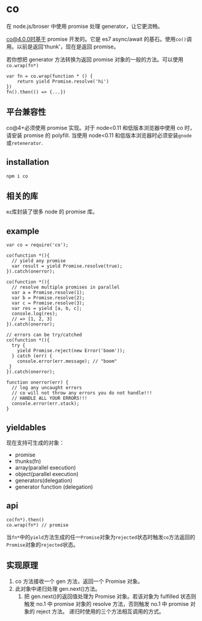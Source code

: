 # co

在 node.js/broser 中使用 promise 处理 generator，让它更流畅。

co@4.0.0时基于 promise 开发的。它是 es7 async/await 的基石。使用`co()`调用。以前是返回'thunk'，现在是返回 promise。

若你想把 generator 方法转换为返回 promise 对象的一般的方法。可以使用`co.wrap(fn*)`

```
var fn = co.wrap(function * () {
    return yield Promise.resolve('hi')
})
fn().then(() => {...})
```

## 平台兼容性

co@4+必须使用 promise 实现。对于 node<0.11 和低版本浏览器中使用 co 时，请安装 promise 的 polyfill.
当使用 node<0.11 和低版本浏览器时必须安装`gnode`或`retenerator`.

## installation

`npm i co`

## 相关的库

`mz`库封装了很多 node 的 promise 库。

## example

```
var co = require('co');

co(function *(){
  // yield any promise
  var result = yield Promise.resolve(true);
}).catch(onerror);

co(function *(){
  // resolve multiple promises in parallel
  var a = Promise.resolve(1);
  var b = Promise.resolve(2);
  var c = Promise.resolve(3);
  var res = yield [a, b, c];
  console.log(res);
  // => [1, 2, 3]
}).catch(onerror);

// errors can be try/catched
co(function *(){
  try {
    yield Promise.reject(new Error('boom'));
  } catch (err) {
    console.error(err.message); // "boom"
 }
}).catch(onerror);

function onerror(err) {
  // log any uncaught errors
  // co will not throw any errors you do not handle!!!
  // HANDLE ALL YOUR ERRORS!!!
  console.error(err.stack);
}
```

## yieldables

现在支持可生成的对象：

- promise
- thunks(fn)
- array(parallel execution)
- object(parallel execution)
- generators(delegation)
- generator function (delegation)

## api

```
co(fn*).then()
co.wrap(fn*) // promise
```

当`fn*`中的`yield`方法生成的任一`Promise`对象为`rejected`状态时触发`co`方法返回的`Promise`对象的`rejected`状态。

## 实现原理

1. co 方法接收一个 gen 方法，返回一个 Promise 对象。
2. 此对象中递归处理 gen.next()方法。
   1. 把 gen.next()的返回值处理为 Promise 对象。若该对象为 fulfilled 状态则触发 no.1 中 promise 对象的 resolve 方法，否则触发 no.1 中 promise 对象的 reject 方法。
      递归时使用的三个方法相互调用的方式。
